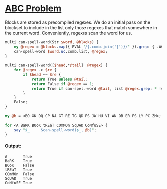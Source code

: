 [1]: http://rosettacode.org/wiki/ABC_Problem

# [ABC Problem][1]

Blocks are stored as precompiled regexes. We do an initial pass on the blockset to include in the list only those regexes that match somewhere in the current word.  Conveniently, regexes scan the word for us.

```perl
multi can-spell-word(Str $word, @blocks) {
    my @regex = @blocks.map({ EVAL "/{.comb.join('|')}/" }).grep: { .ACCEPTS($word.uc) }
    can-spell-word $word.uc.comb.list, @regex;
}
 
multi can-spell-word([$head,*@tail], @regex) {
    for @regex -> $re {
        if $head ~~ $re {
            return True unless @tail;
            return False if @regex == 1;
            return True if can-spell-word @tail, list @regex.grep: * !=== $re;
        }
    }
    False;
}
 
my @b = <BO XK DQ CP NA GT RE TG QD FS JW HU VI AN OB ER FS LY PC ZM>;
 
for <A BaRK BOoK tREaT COmMOn SqUAD CoNfuSE> {
    say "$_     &can-spell-word($_, @b)";
}
```

#### Output:
```
A       True
BaRK    True
BOoK    False
tREaT   True
COmMOn  False
SqUAD   True
CoNfuSE True
```